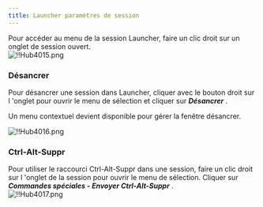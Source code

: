 ```yaml
---
title: Launcher paramètres de session
---
```

Pour accéder au menu de la session Launcher, faire un clic droit sur un onglet de session ouvert.  
![!!Hub4015.png](/img/fr/hub/Hub4015.png) 

### Désancrer 

Pour désancrer une session dans Launcher, cliquer avec le bouton droit sur l 'onglet pour ouvrir le menu de sélection et cliquer sur ***Désancrer*** .  

Un menu contextuel devient disponible pour gérer la fenêtre désancrer. 

![!!Hub4016.png](/img/fr/hub/Hub4016.png) 

### Ctrl-Alt-Suppr 

Pour utiliser le raccourci Ctrl-Alt-Suppr dans une session, faire un clic droit sur l 'onglet de la session pour ouvrir le menu de sélection. Cliquer sur ***Commandes spéciales - Envoyer Ctrl-Alt-Suppr*** .  
![!!Hub4017.png](/img/fr/hub/Hub4017.png) 

